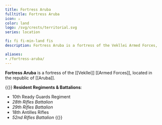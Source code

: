 ```yaml
---
title: Fortress Aruba
fulltitle: Fortress Aruba
icon: ⚔️
color: land
logo: /svg/crests/territorial.svg
series: location

fi: fi fi-min-land fis
description: Fortress Aruba is a fortress of the Vekllei Armed Forces, located in the republic of Aruba.

aliases:
- /fortress-aruba/
---
```

**Fortress Aruba** is a fortress of the [[Vekllei]] [[Armed Forces]], located in the republic of [[Aruba]].

{{<note table>}}
**Resident Regiments & Battalions**:

* 10th Ready Guards Regiment
* *28th Rifles Battalion*
* *29th Rifles Battalion*
* 18th Antilles Rifles
* *52nd Rifles Battalion*
{{</note>}}

